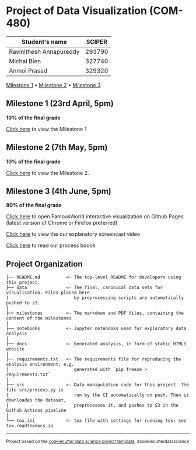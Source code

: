 # Project of Data Visualization (COM-480)

| Student's name          | SCIPER |
| ----------------------- | ------ |
| Ravinithesh Annapureddy | 293790 |
| Michal Bien             | 327740 |
| Anmol Prasad            | 329320 |

[Milestone 1](#milestone-1) • [Milestone 2](#milestone-2) • [Milestone 3](#milestone-3)

## Milestone 1 (23rd April, 5pm)

**10% of the final grade**

[Click here](./milestones/milestone1.md) to view the Milestone 1

## Milestone 2 (7th May, 5pm)

**10% of the final grade**

[Click here](./milestones/Milestone2.pdf) to view the Milestone 2.

## Milestone 3 (4th June, 5pm)

**80% of the final grade**

[Click here](https://com-480-data-visualization.github.io/data-visualization-project-2021-famousworld/) to open FamousWorld interactive visualization on Github Pages (latest version of Chrome or Firefox preferred)

[Click here](https://youtu.be/SFhU02K0KMg) to view the our explanatory screencast video 

[Click here](TODO) to read our process boook

## Project Organization

    ├── README.md          <- The top-level README for developers using this project.
    ├── data               <- The final, canonical data sets for visualisation. Files placed here 
    |                         by preprocessing scripts are automatically pushed to s3.
    │
    ├── milestones         <- The markdown and PDF files, containing the content of the milestones
    |
    ├── notebooks          <- Jupyter notebooks used for exploratory data analysis
    |
    ├── docs               <- Generated analysis, in form of static HTML5 website
    │
    ├── requirements.txt   <- The requirements file for reproducing the analysis environment, e.g.
    │                         generated with `pip freeze > requirements.txt`
    │
    ├── src                <- Data manipulation code for this project. The file src/process.py is
    |                         run by the CI automatically on push. Then it downloades the dataset,
    |                         preprocesses it, and pushes to S3 in the Github Actions pipeline
    │
    └── tox.ini            <- tox file with settings for running tox; see tox.readthedocs.io

---

<p><small>Project based on the <a target="_blank" href="https://drivendata.github.io/cookiecutter-data-science/">cookiecutter data science project template</a>. #cookiecutterdatascience</small></p>
